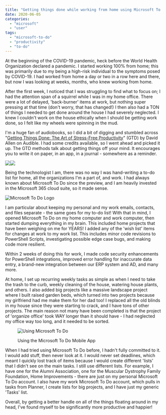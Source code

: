 ```yaml
---
title: "Getting things done while working from home using Microsoft To Do!"
date: 2020-06-05
categories: 
  - "microsoft"
  - "user"
tags: 
  - "microsoft-to-do"
  - "productivity"
  - "to-do"
---
```


At the beginning of the COVID-19 pandemic, heck before the World Health Organization declared a pandemic. I started working 100% from home; this was primarily due to my being a high-risk individual to the symptoms posed by COVID-19. I had worked from home a day or two in a row here and there, but now I was looking at weeks, months, who knew working from home.

After the first week, I noticed that I was struggling to find what to focus on; I had the attention span of a squirrel while I was in my home office. There were a lot of delayed, 'back-burner' items at work, but nothing super pressing at that time (don't worry, that has changed!) I then also had a TON of things I needed to get done around the house I had severely neglected. I knew I couldn't work on the house ethically when I should be getting work done, so I felt like my wheels were spinning in the mud.

<!--more-->

I'm a huge fan of audiobooks, so I did a bit of digging and stumbled across "[Getting Things Done: The Art of Stress-Free Productivity](https://www.amazon.com/gp/product/0143126563/ref=as_li_tl?ie=UTF8&camp=1789&creative=9325&creativeASIN=0143126563&linkCode=as2&tag=mattblogsi0b1-20&linkId=29a2e91332dd6aa4dba71d4a3c3a66e3)" (GTD) by David Allen on Audible. I had some credits available, so I went ahead and picked it up. The GTD methods talk about getting things off your mind. It encourages you to write it on paper, in an app, in a journal - somewhere as a reminder.

[![](/assets/images/posts/q)](https://www.amazon.com/gp/product/0143126563/ref=as_li_tl?ie=UTF8&camp=1789&creative=9325&creativeASIN=0143126563&linkCode=as2&tag=mattblogsi0b1-20&linkId=e8203a90d84e4033be6b9101aa71f857)![](/assets/images/posts/ir)

Being the technologist I am, there was no way I was hand-writing a to-do list for home, all the organizations I'm a part of, and work. I had always known about Microsoft To Do since the preview, and I am heavily invested in the Microsoft 365 cloud suite, so it made sense.

![Microsoft To Do Logo](/assets/images/posts/mstodo.png)

I am particular about keeping my personal and my work emails, contacts, and files separate - the same goes for my to-do list! With that in mind, I opened Microsoft To Do on my home computer and work computer, then started dumping everything in my brain. This included home projects that have been weighing on me for YEARS! I added any of the 'wish list' items for changes at work to my work list. This includes minor code revisions to PowerShell Scripts, investigating possible edge case bugs, and making code more resilient.

Within 2 weeks of doing this for work, I made code security enhancements for PowerShell integrations, improved error handling for inaccurate data entry, a brand-new integration between our ERP system and AD, and many more.

At home, I set up recurring weekly tasks as simple as when I need to take the trash to the curb, weekly cleaning of the house, watering house plants, and others. I also added big projects like a massive landscape project where I built raised garden beds, which turned into two projects because my girlfriend had me make them for her dad too! I replaced all the old blinds in my house since they were starting to crack, and I have tons of other projects. The main reason not many have been completed is that the project of 'organize office' took WAY longer than it should have - I had neglected my office way too long, and it needed to be sorted.

<figure>

![Using Microsoft To Do](/assets/images/posts/To-Do-1b.gif)

<figcaption>

Using the Microsoft To Do Mobile App

</figcaption>

</figure>

When I had tried using Microsoft To Do before, I hadn't fully committed to it. I would add stuff, then never look at it. I would never set deadlines, which meant I quickly lost track of items because I would create different 'lists' that I didn't see on the main tasks. I still use different lists. For example, I have one for the Alumni Association, one for the Muscular Dystrophy Family Foundation, Home Improvements - there are just on my personal Microsoft To Do account. I also have my work Microsoft To Do account, which pulls in tasks from Planner, I create lists for big projects, and I have just my generic 'Tasks' list.

Overall, by getting a better handle on all of the things floating around in my head, I've found myself to be significantly more productive and happier!
